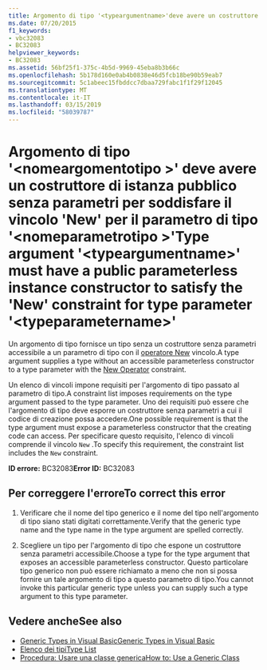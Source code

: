 ```yaml
---
title: Argomento di tipo '<typeargumentname>'deve avere un costruttore di istanza pubblico senza parametri per soddisfare il vincolo 'New' per il parametro di tipo'<typeparametername>'
ms.date: 07/20/2015
f1_keywords:
- vbc32083
- BC32083
helpviewer_keywords:
- BC32083
ms.assetid: 56bf25f1-375c-4b5d-9969-45eba8b3b66c
ms.openlocfilehash: 5b178d160e0ab4b0838e46d5fcb18be90b59eab7
ms.sourcegitcommit: 5c1abeec15fbddcc7dbaa729fabc1f1f29f12045
ms.translationtype: MT
ms.contentlocale: it-IT
ms.lasthandoff: 03/15/2019
ms.locfileid: "58039787"
---
```

# <a name="type-argument-typeargumentname-must-have-a-public-parameterless-instance-constructor-to-satisfy-the-new-constraint-for-type-parameter-typeparametername"></a><span data-ttu-id="ad7c1-102">Argomento di tipo '\<nomeargomentotipo >' deve avere un costruttore di istanza pubblico senza parametri per soddisfare il vincolo 'New' per il parametro di tipo '\<nomeparametrotipo >'</span><span class="sxs-lookup"><span data-stu-id="ad7c1-102">Type argument '\<typeargumentname>' must have a public parameterless instance constructor to satisfy the 'New' constraint for type parameter '\<typeparametername>'</span></span>
<span data-ttu-id="ad7c1-103">Un argomento di tipo fornisce un tipo senza un costruttore senza parametri accessibile a un parametro di tipo con il [operatore New](../../visual-basic/language-reference/operators/new-operator.md) vincolo.</span><span class="sxs-lookup"><span data-stu-id="ad7c1-103">A type argument supplies a type without an accessible parameterless constructor to a type parameter with the [New Operator](../../visual-basic/language-reference/operators/new-operator.md) constraint.</span></span>  
  
 <span data-ttu-id="ad7c1-104">Un elenco di vincoli impone requisiti per l'argomento di tipo passato al parametro di tipo.</span><span class="sxs-lookup"><span data-stu-id="ad7c1-104">A constraint list imposes requirements on the type argument passed to the type parameter.</span></span> <span data-ttu-id="ad7c1-105">Uno dei requisiti può essere che l'argomento di tipo deve esporre un costruttore senza parametri a cui il codice di creazione possa accedere.</span><span class="sxs-lookup"><span data-stu-id="ad7c1-105">One possible requirement is that the type argument must expose a parameterless constructor that the creating code can access.</span></span> <span data-ttu-id="ad7c1-106">Per specificare questo requisito, l'elenco di vincoli comprende il vincolo `New` .</span><span class="sxs-lookup"><span data-stu-id="ad7c1-106">To specify this requirement, the constraint list includes the `New` constraint.</span></span>  
  
 <span data-ttu-id="ad7c1-107">**ID errore:** BC32083</span><span class="sxs-lookup"><span data-stu-id="ad7c1-107">**Error ID:** BC32083</span></span>  
  
## <a name="to-correct-this-error"></a><span data-ttu-id="ad7c1-108">Per correggere l'errore</span><span class="sxs-lookup"><span data-stu-id="ad7c1-108">To correct this error</span></span>  
  
1.  <span data-ttu-id="ad7c1-109">Verificare che il nome del tipo generico e il nome del tipo nell'argomento di tipo siano stati digitati correttamente.</span><span class="sxs-lookup"><span data-stu-id="ad7c1-109">Verify that the generic type name and the type name in the type argument are spelled correctly.</span></span>  
  
2.  <span data-ttu-id="ad7c1-110">Scegliere un tipo per l'argomento di tipo che espone un costruttore senza parametri accessibile.</span><span class="sxs-lookup"><span data-stu-id="ad7c1-110">Choose a type for the type argument that exposes an accessible parameterless constructor.</span></span> <span data-ttu-id="ad7c1-111">Questo particolare tipo generico non può essere richiamato a meno che non si possa fornire un tale argomento di tipo a questo parametro di tipo.</span><span class="sxs-lookup"><span data-stu-id="ad7c1-111">You cannot invoke this particular generic type unless you can supply such a type argument to this type parameter.</span></span>  
  
## <a name="see-also"></a><span data-ttu-id="ad7c1-112">Vedere anche</span><span class="sxs-lookup"><span data-stu-id="ad7c1-112">See also</span></span>

- [<span data-ttu-id="ad7c1-113">Generic Types in Visual Basic</span><span class="sxs-lookup"><span data-stu-id="ad7c1-113">Generic Types in Visual Basic</span></span>](../../visual-basic/programming-guide/language-features/data-types/generic-types.md)
- [<span data-ttu-id="ad7c1-114">Elenco dei tipi</span><span class="sxs-lookup"><span data-stu-id="ad7c1-114">Type List</span></span>](../../visual-basic/language-reference/statements/type-list.md)
- [<span data-ttu-id="ad7c1-115">Procedura: Usare una classe generica</span><span class="sxs-lookup"><span data-stu-id="ad7c1-115">How to: Use a Generic Class</span></span>](../../visual-basic/programming-guide/language-features/data-types/how-to-use-a-generic-class.md)
